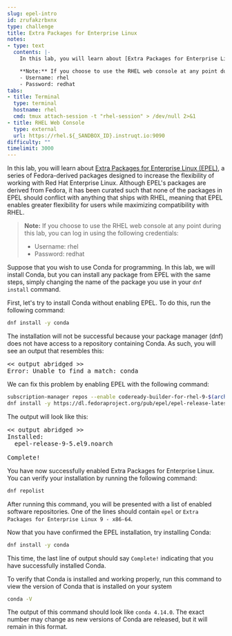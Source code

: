 ```yaml
---
slug: epel-intro
id: zrufakzrbxnx
type: challenge
title: Extra Packages for Enterprise Linux
notes:
- type: text
  contents: |-
    In this lab, you will learn about [Extra Packages for Enterprise Linux (EPEL)](https://docs.fedoraproject.org/en-US/epel/), a series of Fedora-derived packages designed to increase the flexibility of working with Red Hat Enterprise Linux. Although EPEL's packages are derived from Fedora, it has been curated such that none of the packages in EPEL should conflict with anything that ships with RHEL, meaning that EPEL enables greater flexibility for users while maximizing compatibility with RHEL.

    **Note:** If you choose to use the RHEL web console at any point during this lab, you can log in using the following credentials:
    - Username: rhel
    - Password: redhat
tabs:
- title: Terminal
  type: terminal
  hostname: rhel
  cmd: tmux attach-session -t "rhel-session" > /dev/null 2>&1
- title: RHEL Web Console
  type: external
  url: https://rhel.${_SANDBOX_ID}.instruqt.io:9090
difficulty: ""
timelimit: 3000
---
```

In this lab, you will learn about [Extra Packages for Enterprise Linux (EPEL)](https://docs.fedoraproject.org/en-US/epel/), a series of Fedora-derived packages designed to increase the flexibility of working with Red Hat Enterprise Linux. Although EPEL's packages are derived from Fedora, it has been curated such that none of the packages in EPEL should conflict with anything that ships with RHEL, meaning that EPEL enables greater flexibility for users while maximizing compatibility with RHEL.

>**Note:** If you choose to use the RHEL web console at any point during this lab, you can log in using the following credentials:
>- Username: rhel
>- Password: redhat

Suppose that you wish to use Conda for programming. In this lab, we will install Conda, but you can install any package from EPEL with the same steps, simply changing the name of the package you use in your `dnf install` command.

First, let's try to install Conda without enabling EPEL. To do this, run the following command:
```bash
dnf install -y conda
```
The installation will not be successful because your package manager (dnf) does not have access to a repository containing Conda. As such, you will see an output that resembles this:
<pre class="file">
<< output abridged >>
Error: Unable to find a match: conda
</pre>

We can fix this problem by enabling EPEL with the following command:
```bash
subscription-manager repos --enable codeready-builder-for-rhel-9-$(arch)-rpms
dnf install -y https://dl.fedoraproject.org/pub/epel/epel-release-latest-9.noarch.rpm
```
The output will look like this:
<pre class="file">
<< output abridged >>
Installed:
  epel-release-9-5.el9.noarch

Complete!
</pre>

You have now successfully enabled Extra Packages for Enterprise Linux. You can verify your installation by running the following command:
```bash
dnf repolist
```
After running this command, you will be presented with a list of enabled software repositories. One of the lines should contain `epel` or `Extra Packages for Enterprise Linux 9 - x86-64`.

Now that you have confirmed the EPEL installation, try installing Conda:
```bash
dnf install -y conda
```
This time, the last line of output should say `Complete!` indicating that you have successfully installed Conda.

To verify that Conda is installed and working properly, run this command to view the version of Conda that is installed on your system
```bash
conda -V
```
The output of this command should look like `conda 4.14.0`. The exact number may change as new versions of Conda are released, but it will remain in this format.